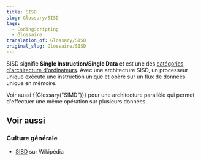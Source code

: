 ```yaml
---
title: SISD
slug: Glossary/SISD
tags:
  - CodingScripting
  - Glossaire
translation_of: Glossary/SISD
original_slug: Glossaire/SISD
---
```


SISD signifie **Single Instruction/Single Data** et est une des [catégories d'architecture d'ordinateurs](https://fr.wikipedia.org/wiki/Taxonomie_de_Flynn). Avec une architecture SISD, un processeur unique exécute une instruction unique et opère sur un flux de données unique en mémoire.

Voir aussi {{Glossary("SIMD")}} pour une architecture parallèle qui permet d'effectuer une même opération sur plusieurs données.

## Voir aussi

### Culture générale

- [SISD](https://fr.wikipedia.org/wiki/Single_instruction_on_single_data) sur Wikipédia
